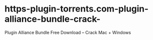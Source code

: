 # https-plugin-torrents.com-plugin-alliance-bundle-crack-
Plugin Alliance Bundle Free Download – Crack Mac + Windows
